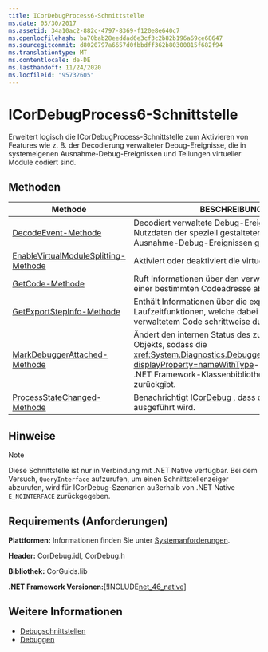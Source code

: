 ```yaml
---
title: ICorDebugProcess6-Schnittstelle
ms.date: 03/30/2017
ms.assetid: 34a10ac2-882c-4797-8369-f120e8e640c7
ms.openlocfilehash: ba70bab28eeddad6e3cf3c2b82b196a69ce68647
ms.sourcegitcommit: d8020797a6657d0fbbdff362b80300815f682f94
ms.translationtype: MT
ms.contentlocale: de-DE
ms.lasthandoff: 11/24/2020
ms.locfileid: "95732605"
---
```

# <a name="icordebugprocess6-interface"></a>ICorDebugProcess6-Schnittstelle

Erweitert logisch die ICorDebugProcess-Schnittstelle zum Aktivieren von Features wie z. B. der Decodierung verwalteter Debug-Ereignisse, die in systemeigenen Ausnahme-Debug-Ereignissen und Teilungen virtueller Module codiert sind.  
  
## <a name="methods"></a>Methoden  
  
|Methode|BESCHREIBUNG|  
|------------|-----------------|  
|[DecodeEvent-Methode](icordebugprocess6-decodeevent-method.md)|Decodiert verwaltete Debug-Ereignisse, die in den Nutzdaten der speziell gestalteten systemeigenen Ausnahme-Debug-Ereignissen gekapselt sind.|  
|[EnableVirtualModuleSplitting-Methode](icordebugprocess6-enablevirtualmodulesplitting-method.md)|Aktiviert oder deaktiviert die virtuelle Modulteilung.|  
|[GetCode-Methode](icordebugprocess6-getcode-method.md)|Ruft Informationen über den verwalteten Code an einer bestimmten Codeadresse ab.|  
|[GetExportStepInfo-Methode](icordebugprocess6-getexportstepinfo-method.md)|Enthält Informationen über die exportierten Laufzeitfunktionen, welche dabei helfen, den verwaltetem Code schrittweise durchzugehen.|  
|[MarkDebuggerAttached-Methode](icordebugprocess6-markdebuggerattached-method.md)|Ändert den internen Status des zu debuggenden Objekts, sodass die <xref:System.Diagnostics.Debugger.IsAttached%2A?displayProperty=nameWithType>-Methode in der .NET Framework-Klassenbibliothek `true` zurückgibt.|  
|[ProcessStateChanged-Methode](icordebugprocess6-processstatechanged-method.md)|Benachrichtigt [ICorDebug](icordebug-interface.md) , dass der Prozess ausgeführt wird.|  
  
## <a name="remarks"></a>Hinweise  
  
> [!NOTE]
> Diese Schnittstelle ist nur in Verbindung mit .NET Native verfügbar. Bei dem Versuch, `QueryInterface` aufzurufen, um einen Schnittstellenzeiger abzurufen, wird für ICorDebug-Szenarien außerhalb von .NET Native `E_NOINTERFACE` zurückgegeben.  
  
## <a name="requirements"></a>Requirements (Anforderungen)  

 **Plattformen:** Informationen finden Sie unter [Systemanforderungen](../../get-started/system-requirements.md).  
  
 **Header:** CorDebug.idl, CorDebug.h  
  
 **Bibliothek:** CorGuids.lib  
  
 **.NET Framework Versionen:**[!INCLUDE[net_46_native](../../../../includes/net-46-native-md.md)]  
  
## <a name="see-also"></a>Weitere Informationen

- [Debugschnittstellen](debugging-interfaces.md)
- [Debuggen](index.md)

